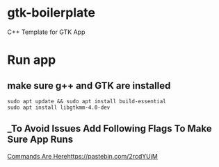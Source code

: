 # gtk-boilerplate
C++ Template for GTK App

# Run app

## make sure g++ and GTK are installed  
`sudo apt update && sudo apt install build-essential`  
`sudo apt install libgtkmm-4.0-dev`  
## _To Avoid Issues Add Following Flags To Make Sure App Runs  
[Commands Are Here](https://pastebin.com/2rcdYUjM)https://pastebin.com/2rcdYUjM 
